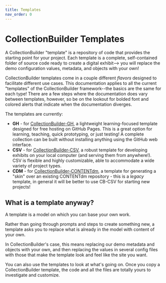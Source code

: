 ```yaml
---
title: Templates
nav_order: 0
---
```


# CollectionBuilder Templates

A CollectionBuilder "template" is a repository of code that provides the starting point for your project. 
Each template is a complete, self-contained folder of source code ready to create a digital exhibit--> you will replace the demo configuration values, metadata, and objects with your own!

CollectionBuilder templates come in a couple different *flavors* designed to facilitate different use cases.
This documentation applies to all the current "templates" of the CollectionBuilder framework--the basics are the same for each type!
There are a few steps where the documentation does vary between templates, however, so be on the lookout for bolded font and colored alerts that indicate when the documentation diverges. 

The templates are currently: 

- **GH** - for [CollectionBuilder-GH](https://github.com/CollectionBuilder/collectionbuilder-gh), a lightweight learning-focused template designed for free hosting on GitHub Pages. This is a great option for learning, teaching, quick prototyping, or just testing! A complete collection can be built without installing anything using the GitHub web interface.
- **CSV** - for [CollectionBuilder-CSV](https://github.com/CollectionBuilder/collectionbuilder-csv), a robust template for developing exhibits on your local computer (and serving them from anywhere!). CSV is flexible and highly customizable, able to accommodate a wide variety of project types.
- **CDM** - for [CollectionBuilder-CONTENTdm](https://github.com/CollectionBuilder/collectionbuilder-contentdm), a template for generating a "skin" over an existing CONTENTdm repository - this is a *legacy* template, in general it will be better to use CB-CSV for starting new projects!

## What is a template anyway?

A template is a model on which you can base your own work.

Rather than going through prompts and steps to create something new, a template asks you to replace what is already in the model with content of your own.

In CollectionBuilder's case, this means replacing our demo metadata and objects with your own, and then replacing the values in several config files with those that make the template look and feel like the site you want.

You can also use the templates to look at what's going on. Once you copy a CollectionBuilder template, the code and all the files are totally yours to investigate and customize.
